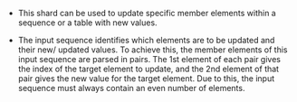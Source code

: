 - This shard can be used to update specific member elements within a sequence or a table with new values.

- The input sequence identifies which elements are to be updated and their new/ updated values. To achieve this, the member elements of this input sequence are parsed in pairs. The 1st element of each pair gives the index of the target element to update, and the 2nd element of that pair gives the new value for the target element. Due to this, the input sequence must always contain an even number of elements.
